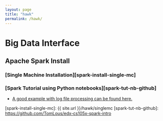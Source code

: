 ```yaml
---
layout: page
title: "hawk"
permalink: /hawk/
---
```


# Big Data Interface

## Apache Spark Install

### [Single Machine Installation][spark-install-single-mc]
### [Spark Tutorial using Python notebooks][spark-tut-nb-github]

   * [A good example with log file processing can be found here.](https://databricks-prod-cloudfront.cloud.databricks.com/public/4027ec902e239c93eaaa8714f173bcfc/3028578575257100/55956661433801/6146760098651560/latest.html)

[spark-install-single-mc]: {{ site.url }}/hawk/singlemc
[spark-tut-nb-github]: https://github.com/TomLous/edx-cs105x-spark-intro
